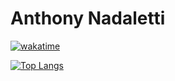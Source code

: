 # Anthony Nadaletti

[![wakatime](https://wakatime.com/badge/user/5867c145-476e-40fa-b1d9-d30f09dbb3a4.svg)](https://wakatime.com/@5867c145-476e-40fa-b1d9-d30f09dbb3a4)

[![Top Langs](https://github-readme-stats.vercel.app/api/top-langs/?username=SrAnthony&layout=compact)](https://github.com/anuraghazra/github-readme-stats)

